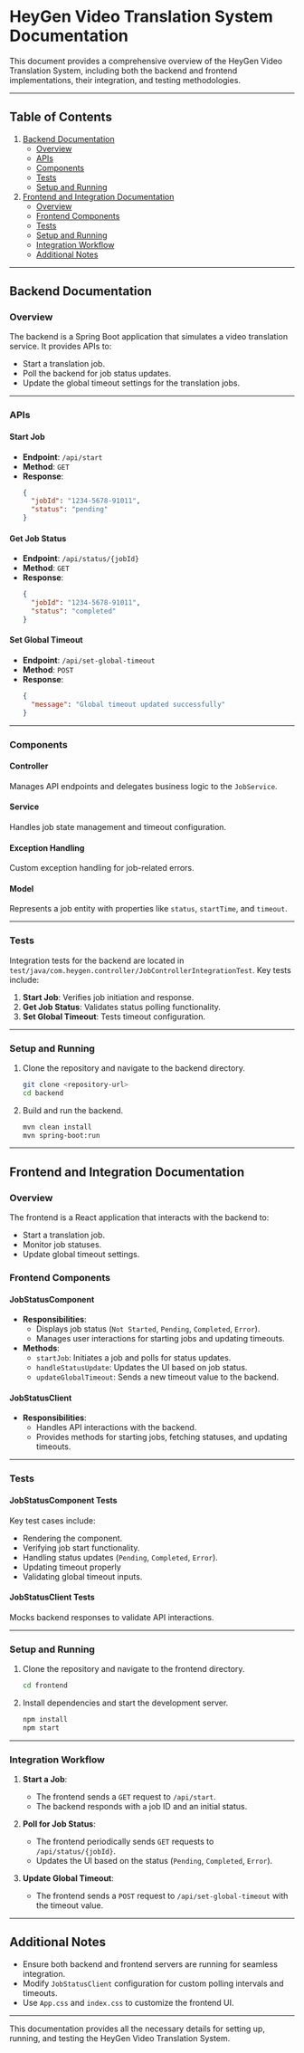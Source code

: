 
# HeyGen Video Translation System Documentation

This document provides a comprehensive overview of the HeyGen Video Translation System, including both the backend and frontend implementations, their integration, and testing methodologies.

---

## Table of Contents

1. [Backend Documentation](#backend-documentation)
   - [Overview](#overview)
   - [APIs](#apis)
   - [Components](#components)
   - [Tests](#tests)
   - [Setup and Running](#setup-and-running)
2. [Frontend and Integration Documentation](#frontend-and-integration-documentation)
   - [Overview](#overview-1)
   - [Frontend Components](#frontend-components)
   - [Tests](#tests-1)
   - [Setup and Running](#setup-and-running-1)
   - [Integration Workflow](#integration-workflow)
   - [Additional Notes](#additional-notes-1)

---

## Backend Documentation

### Overview

The backend is a Spring Boot application that simulates a video translation service. It provides APIs to:
- Start a translation job.
- Poll the backend for job status updates.
- Update the global timeout settings for the translation jobs.

---

### APIs

#### Start Job
- **Endpoint**: `/api/start`
- **Method**: `GET`
- **Response**:
  ```json
  {
    "jobId": "1234-5678-91011",
    "status": "pending"
  }
  ```

#### Get Job Status
- **Endpoint**: `/api/status/{jobId}`
- **Method**: `GET`
- **Response**:
  ```json
  {
    "jobId": "1234-5678-91011",
    "status": "completed"
  }
  ```

#### Set Global Timeout
- **Endpoint**: `/api/set-global-timeout`
- **Method**: `POST`
- **Response**:
  ```json
  {
    "message": "Global timeout updated successfully"
  }
  ```

---

### Components

#### Controller
Manages API endpoints and delegates business logic to the `JobService`.

#### Service
Handles job state management and timeout configuration.

#### Exception Handling
Custom exception handling for job-related errors.

#### Model
Represents a job entity with properties like `status`, `startTime`, and `timeout`.

---

### Tests

Integration tests for the backend are located in `test/java/com.heygen.controller/JobControllerIntegrationTest`. Key tests include:
1. **Start Job**: Verifies job initiation and response.
2. **Get Job Status**: Validates status polling functionality.
3. **Set Global Timeout**: Tests timeout configuration.

---

### Setup and Running

1. Clone the repository and navigate to the backend directory.
   ```bash
   git clone <repository-url>
   cd backend
   ```
2. Build and run the backend.
   ```bash
   mvn clean install
   mvn spring-boot:run
   ```

---

## Frontend and Integration Documentation

### Overview

The frontend is a React application that interacts with the backend to:
- Start a translation job.
- Monitor job statuses.
- Update global timeout settings.

### Frontend Components

#### JobStatusComponent
- **Responsibilities**:
  - Displays job status (`Not Started`, `Pending`, `Completed`, `Error`).
  - Manages user interactions for starting jobs and updating timeouts.
- **Methods**:
  - `startJob`: Initiates a job and polls for status updates.
  - `handleStatusUpdate`: Updates the UI based on job status.
  - `updateGlobalTimeout`: Sends a new timeout value to the backend.

#### JobStatusClient
- **Responsibilities**:
  - Handles API interactions with the backend.
  - Provides methods for starting jobs, fetching statuses, and updating timeouts.

---

### Tests

#### JobStatusComponent Tests
Key test cases include:
- Rendering the component.
- Verifying job start functionality.
- Handling status updates (`Pending`, `Completed`, `Error`).
- Updating timeout properly
- Validating global timeout inputs.

#### JobStatusClient Tests
Mocks backend responses to validate API interactions.

---

### Setup and Running

1. Clone the repository and navigate to the frontend directory.
   ```bash
   cd frontend
   ```
2. Install dependencies and start the development server.
   ```bash
   npm install
   npm start
   ```

---

### Integration Workflow

1. **Start a Job**:
   - The frontend sends a `GET` request to `/api/start`.
   - The backend responds with a job ID and an initial status.

2. **Poll for Job Status**:
   - The frontend periodically sends `GET` requests to `/api/status/{jobId}`.
   - Updates the UI based on the status (`Pending`, `Completed`, `Error`).

3. **Update Global Timeout**:
   - The frontend sends a `POST` request to `/api/set-global-timeout` with the timeout value.

---

## Additional Notes

- Ensure both backend and frontend servers are running for seamless integration.
- Modify `JobStatusClient` configuration for custom polling intervals and timeouts.
- Use `App.css` and `index.css` to customize the frontend UI.

---

This documentation provides all the necessary details for setting up, running, and testing the HeyGen Video Translation System.
